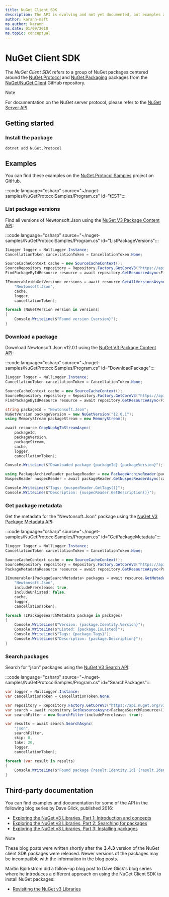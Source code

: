```yaml
---
title: NuGet Client SDK
description: The API is evolving and not yet documented, but examples are available on Dave Glick's blog.
author: karann-msft
ms.author: karann
ms.date: 01/09/2018
ms.topic: conceptual
---
```


# NuGet Client SDK

The *NuGet Client SDK* refers to a group of NuGet packages centered around the [NuGet.Protocol](https://www.nuget.org/packages/NuGet.Protocol) and [NuGet.Packaging](https://www.nuget.org/packages/NuGet.Packaging) packages from the [NuGet/NuGet.Client](https://github.com/NuGet/NuGet.Client) GitHub repository.

> [!Note]
>  For documentation on the NuGet server protocol, please refer to the [NuGet Server API](~/api/overview.md).

## Getting started

### Install the package

```
dotnet add NuGet.Protocol
```

## Examples

You can find these examples on the [NuGet.Protocol.Samples](TODO) project on GitHub.

:::code language="csharp" source="~/nuget-samples/NuGetProtocolSamples/Program.cs" id="tEST":::

### List package versions

Find all versions of Newtonsoft.Json using the [NuGet V3 Package Content API](../api/package-base-address-resource.md#enumerate-package-versions):

:::code language="csharp" source="~/nuget-samples/NuGetProtocolSamples/Program.cs" id="ListPackageVersions":::

```csharp
ILogger logger = NullLogger.Instance;
CancellationToken cancellationToken = CancellationToken.None;

SourceCacheContext cache = new SourceCacheContext();
SourceRepository repository = Repository.Factory.GetCoreV3("https://api.nuget.org/v3/index.json");
FindPackageByIdResource resource = await repository.GetResourceAsync<FindPackageByIdResource>();

IEnumerable<NuGetVersion> versions = await resource.GetAllVersionsAsync(
    "Newtonsoft.Json",
    cache,
    logger,
    cancellationToken);

foreach (NuGetVersion version in versions)
{
    Console.WriteLine($"Found version {version}");
}
```

### Download a package

Download Newtonsoft.Json v12.0.1 using the [NuGet V3 Package Content API](../api/package-base-address-resource.md):

:::code language="csharp" source="~/nuget-samples/NuGetProtocolSamples/Program.cs" id="DownloadPackage":::

```csharp
ILogger logger = NullLogger.Instance;
CancellationToken cancellationToken = CancellationToken.None;

SourceCacheContext cache = new SourceCacheContext();
SourceRepository repository = Repository.Factory.GetCoreV3("https://api.nuget.org/v3/index.json");
FindPackageByIdResource resource = await repository.GetResourceAsync<FindPackageByIdResource>();

string packageId = "Newtonsoft.Json";
NuGetVersion packageVersion = new NuGetVersion("12.0.1");
using MemoryStream packageStream = new MemoryStream();

await resource.CopyNupkgToStreamAsync(
    packageId,
    packageVersion,
    packageStream,
    cache,
    logger,
    cancellationToken);

Console.WriteLine($"Downloaded package {packageId} {packageVersion}");

using PackageArchiveReader packageReader = new PackageArchiveReader(packageStream);
NuspecReader nuspecReader = await packageReader.GetNuspecReaderAsync(cancellationToken);

Console.WriteLine($"Tags: {nuspecReader.GetTags()}");
Console.WriteLine($"Description: {nuspecReader.GetDescription()}");
```

### Get package metadata 

Get the metadata for the "Newtonsoft.Json" package using the [NuGet V3 Package Metadata API](../api/registration-base-url-resource.md):

:::code language="csharp" source="~/nuget-samples/NuGetProtocolSamples/Program.cs" id="GetPackageMetadata":::

```csharp
ILogger logger = NullLogger.Instance;
CancellationToken cancellationToken = CancellationToken.None;

SourceCacheContext cache = new SourceCacheContext();
SourceRepository repository = Repository.Factory.GetCoreV3("https://api.nuget.org/v3/index.json");
PackageMetadataResource resource = await repository.GetResourceAsync<PackageMetadataResource>();

IEnumerable<IPackageSearchMetadata> packages = await resource.GetMetadataAsync(
    "Newtonsoft.Json",
    includePrerelease: true,
    includeUnlisted: false,
    cache,
    logger,
    cancellationToken);

foreach (IPackageSearchMetadata package in packages)
{
    Console.WriteLine($"Version: {package.Identity.Version}");
    Console.WriteLine($"Listed: {package.IsListed}");
    Console.WriteLine($"Tags: {package.Tags}");
    Console.WriteLine($"Description: {package.Description}");
}
```

### Search packages

Search for "json" packages using the [NuGet V3 Search API](../api/search-query-service-resource.md):

:::code language="csharp" source="~/nuget-samples/NuGetProtocolSamples/Program.cs" id="SearchPackages":::

```csharp
var logger = NullLogger.Instance;
var cancellationToken = CancellationToken.None;

var repository = Repository.Factory.GetCoreV3("https://api.nuget.org/v3/index.json");
var search = await repository.GetResourceAsync<PackageSearchResource>();
var searchFilter = new SearchFilter(includePrerelease: true);

var results = await search.SearchAsync(
    "json",
    searchFilter,
    skip: 0,
    take: 20,
    logger,
    cancellationToken);

foreach (var result in results)
{
    Console.WriteLine($"Found package {result.Identity.Id} {result.Identity.Version}");
}
```

## Third-party documentation

You can find examples and documentation for some of the API in the following blog series by Dave Glick, published 2016:

- [Exploring the NuGet v3 Libraries, Part 1: Introduction and concepts](http://daveaglick.com/posts/exploring-the-nuget-v3-libraries-part-1)
- [Exploring the NuGet v3 Libraries, Part 2: Searching for packages](http://daveaglick.com/posts/exploring-the-nuget-v3-libraries-part-2)
- [Exploring the NuGet v3 Libraries, Part 3: Installing packages](http://daveaglick.com/posts/exploring-the-nuget-v3-libraries-part-3)

> [!Note]
> These blog posts were written shortly after the **3.4.3** version of the NuGet client SDK packages were released.
> Newer versions of the packages may be incompatible with the information in the blog posts.

Martin Björkström did a follow-up blog post to Dave Glick's blog series where he introduces a different approach on using the NuGet Client SDK to install NuGet packages:

- [Revisiting the NuGet v3 Libraries](https://martinbjorkstrom.com/posts/2018-09-19-revisiting-nuget-client-libraries)

